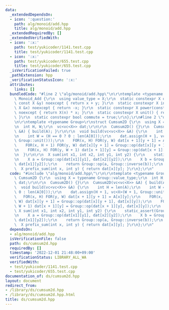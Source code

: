 ```yaml
---
data:
  _extendedDependsOn:
  - icon: ':question:'
    path: alg/monoid/add.hpp
    title: alg/monoid/add.hpp
  _extendedRequiredBy: []
  _extendedVerifiedWith:
  - icon: ':x:'
    path: test/yukicoder/1141.test.cpp
    title: test/yukicoder/1141.test.cpp
  - icon: ':x:'
    path: test/yukicoder/655.test.cpp
    title: test/yukicoder/655.test.cpp
  _isVerificationFailed: true
  _pathExtension: hpp
  _verificationStatusIcon: ':x:'
  attributes:
    links: []
  bundledCode: "#line 2 \"alg/monoid/add.hpp\"\n\r\ntemplate <typename X>\r\nstruct\
    \ Monoid_Add {\r\n  using value_type = X;\r\n  static constexpr X op(const X &x,\
    \ const X &y) noexcept { return x + y; }\r\n  static constexpr X inverse(const\
    \ X &x) noexcept { return -x; }\r\n  static constexpr X power(const X &x, ll n)\
    \ noexcept { return X(n) * x; }\r\n  static constexpr X unit() { return X(0);\
    \ }\r\n  static constexpr bool commute = true;\r\n};\r\n#line 2 \"ds/cumsum2d.hpp\"\
    \n\r\ntemplate <typename Group>\r\nstruct Cumsum2D {\r\n  using X = typename Group::value_type;\r\
    \n  int H, W;\r\n  vc<vc<X>> dat;\r\n\r\n  Cumsum2D() {}\r\n  Cumsum2D(vc<vc<X>>\
    \ &A) { build(A); }\r\n\r\n  void build(vc<vc<X>> &A) {\r\n    int H = len(A);\r\
    \n    int W = (H == 0 ? 0 : len(A[0]));\r\n    dat.assign(H + 1, vc<X>(W + 1,\
    \ Group::unit()));\r\n    FOR(x, H) FOR(y, W) dat[x + 1][y + 1] = A[x][y];\r\n\
    \    FOR(x, H + 1) FOR(y, W) dat[x][y + 1] = Group::op(dat[x][y + 1], dat[x][y]);\r\
    \n    FOR(x, H) FOR(y, W + 1) dat[x + 1][y] = Group::op(dat[x + 1][y], dat[x][y]);\r\
    \n  }\r\n\r\n  X sum(int x1, int x2, int y1, int y2) {\r\n    static_assert(Group::commute);\r\
    \n    X a = Group::op(dat[x1][y1], dat[x2][y2]);\r\n    X b = Group::op(dat[x2][y1],\
    \ dat[x1][y2]);\r\n    return Group::op(a, Group::inverse(b));\r\n  }\r\n\r\n\
    \  X prefix_sum(int x, int y) { return dat[x][y]; }\r\n};\r\n"
  code: "#include \"alg/monoid/add.hpp\"\r\n\r\ntemplate <typename Group>\r\nstruct\
    \ Cumsum2D {\r\n  using X = typename Group::value_type;\r\n  int H, W;\r\n  vc<vc<X>>\
    \ dat;\r\n\r\n  Cumsum2D() {}\r\n  Cumsum2D(vc<vc<X>> &A) { build(A); }\r\n\r\n\
    \  void build(vc<vc<X>> &A) {\r\n    int H = len(A);\r\n    int W = (H == 0 ?\
    \ 0 : len(A[0]));\r\n    dat.assign(H + 1, vc<X>(W + 1, Group::unit()));\r\n \
    \   FOR(x, H) FOR(y, W) dat[x + 1][y + 1] = A[x][y];\r\n    FOR(x, H + 1) FOR(y,\
    \ W) dat[x][y + 1] = Group::op(dat[x][y + 1], dat[x][y]);\r\n    FOR(x, H) FOR(y,\
    \ W + 1) dat[x + 1][y] = Group::op(dat[x + 1][y], dat[x][y]);\r\n  }\r\n\r\n \
    \ X sum(int x1, int x2, int y1, int y2) {\r\n    static_assert(Group::commute);\r\
    \n    X a = Group::op(dat[x1][y1], dat[x2][y2]);\r\n    X b = Group::op(dat[x2][y1],\
    \ dat[x1][y2]);\r\n    return Group::op(a, Group::inverse(b));\r\n  }\r\n\r\n\
    \  X prefix_sum(int x, int y) { return dat[x][y]; }\r\n};\r\n"
  dependsOn:
  - alg/monoid/add.hpp
  isVerificationFile: false
  path: ds/cumsum2d.hpp
  requiredBy: []
  timestamp: '2022-12-01 21:48:00+09:00'
  verificationStatus: LIBRARY_ALL_WA
  verifiedWith:
  - test/yukicoder/1141.test.cpp
  - test/yukicoder/655.test.cpp
documentation_of: ds/cumsum2d.hpp
layout: document
redirect_from:
- /library/ds/cumsum2d.hpp
- /library/ds/cumsum2d.hpp.html
title: ds/cumsum2d.hpp
---
```

